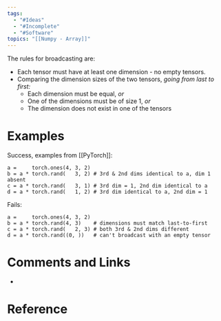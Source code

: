 ```yaml
---
tags:
  - "#Ideas"
  - "#Incomplete"
  - "#Software"
topics: "[[Numpy - Array]]"
---
```

The rules for broadcasting are:
- Each tensor must have at least one dimension - no empty tensors.
- Comparing the dimension sizes of the two tensors, _going from last to first:_
    - Each dimension must be equal, _or_
    - One of the dimensions must be of size 1, _or_
    - The dimension does not exist in one of the tensors


# Examples
Success, examples from [[PyTorch]]:
```
a =     torch.ones(4, 3, 2)
b = a * torch.rand(   3, 2) # 3rd & 2nd dims identical to a, dim 1 absent
c = a * torch.rand(   3, 1) # 3rd dim = 1, 2nd dim identical to a
d = a * torch.rand(   1, 2) # 3rd dim identical to a, 2nd dim = 1
```
Fails:
```
a =     torch.ones(4, 3, 2)
b = a * torch.rand(4, 3)    # dimensions must match last-to-first
c = a * torch.rand(   2, 3) # both 3rd & 2nd dims different
d = a * torch.rand((0, ))   # can't broadcast with an empty tensor
```


# Comments and Links
- 
# Reference